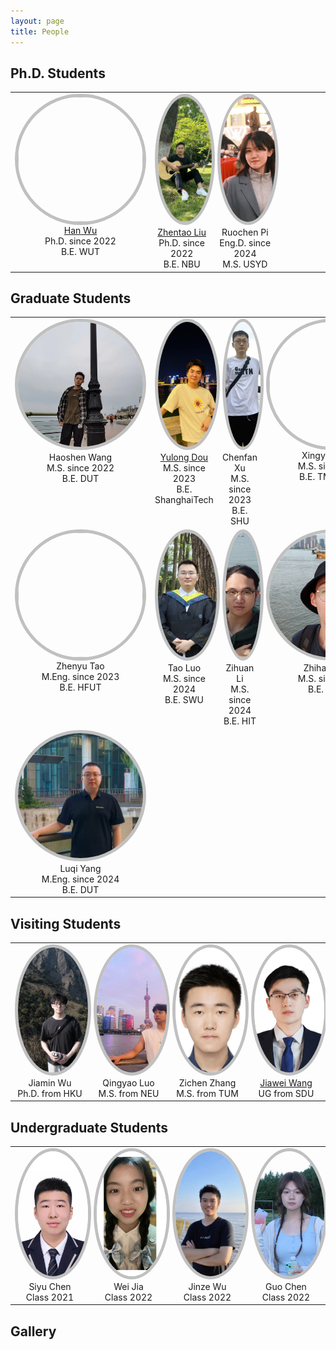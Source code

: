 ```yaml
---
layout: page
title: People
---
```


<style>
    .rounded-image {
        width: 200px;
        height: 200px;
        border-radius: 50%;
        border: 5px solid rgb(192, 192, 192);
        object-fit: cover; 
        object-position: center;
    }

    
    @media (max-width: 600px) {
        .rounded-image {
            width: 100px;  
            height: 100px;  
            border-radius: 50%;
            border: 3px solid rgb(192, 192, 192);  
            object-fit: cover;
            object-position: center;
        }
    }

    table {
        width: 100%;
        table-layout: fixed;
        border-collapse: collapse; 
    }

    td {
        width: 25%;
        text-align: center;
        vertical-align: top;
        border: none;
    }
</style>


## Ph.D. Students

<html>
    <table class="people" id="students">
        <tr>
            <td>
                <img src="/assets/img/people/HanWu.png" class="rounded-image"><br>
                <a href="http://hanwu.website/">Han Wu</a><br>
                Ph.D. since 2022<br>
                B.E. WUT
            </td>
            <td>
                <img src="/assets/img/people/ZhentaoLiu.jpg" class="rounded-image"><br>
                <a href="https://zhentao-liu.github.io/">Zhentao Liu</a><br>
                Ph.D. since 2022<br>
                B.E. NBU
            </td>
            <td>
                <img src="/assets/img/people/RuochenPi.jpg" class="rounded-image"><br>
                Ruochen Pi<br>
                Eng.D. since 2024<br>
                M.S. USYD
            </td>
            <td>
                &nbsp;
            </td>
        </tr>
    </table>
</html>

## Graduate Students

<table class="people" id="students">
    <tr>
        <td>
            <img src="/assets/img/people/HaoshenWang.jpg" class="rounded-image"><br>
            Haoshen Wang<br>
            M.S. since 2022<br>
            B.E. DUT
        </td>
        <td>
            <img src="/assets/img/people/YulongDou.jpg" class="rounded-image"><br>
            <a href="https://douyl.github.io/">Yulong Dou</a><br>  
            M.S. since 2023<br>
            B.E. ShanghaiTech
        </td>
        <td>
            <img src="/assets/img/people/ChenfanXu.png" class="rounded-image"><br>
            Chenfan Xu<br>
            M.S. since 2023<br>
            B.E. SHU
        </td>
        <td>
            <img src="/assets/img/people/XingyueWang.jpg" class="rounded-image"><br>
            Xingyue Wang<br>
            M.S. since 2023<br>
            B.E. TMU & TJU
        </td>
    </tr>
    <tr>
        <td>
            <img src="/assets/img/people/ZhenyuTao.jpg" class="rounded-image"><br>
            Zhenyu Tao<br>
            M.Eng. since 2023<br>
            B.E. HFUT
        </td>
        <td>
            <img src="/assets/img/people/TaoLuo.jpg" class="rounded-image"><br>
            Tao Luo<br>
            M.S. since 2024<br>
            B.E. SWU
        </td>
        <td>
            <img src="/assets/img/people/ZihuanLi.jpg" class="rounded-image"><br>
            Zihuan Li<br>
            M.S. since 2024<br>
            B.E. HIT
        </td>
        <td>
            <img src="/assets/img/people/ZhihaoZhang.jpg" class="rounded-image"><br>
            Zhihao Zhang<br>
            M.S. since 2024<br>
            B.E. NJUPT
        </td>
    </tr>
    <tr>
        <td>
            <img src="/assets/img/people/LuqiYang.jpg" class="rounded-image"><br>
            Luqi Yang<br>
            M.Eng. since 2024<br>
            B.E. DUT
        </td>
        <td>
            &nbsp;
        </td>
        <td>
            &nbsp;
        </td>
        <td>
            &nbsp;
        </td>
    </tr>
</table>



## Visiting Students
<html>
    <table class="people" id="students">
        <tr>
            <td>
                <img src="/assets/img/people/JiaminWu.png" class="rounded-image"><br>
                Jiamin Wu<br>
                Ph.D. from HKU
            </td>
            <td>
                <img src="/assets/img/people/QingyaoLuo.jpg" class="rounded-image"><br>
                Qingyao Luo<br>
                M.S. from NEU
            </td>
            <td>
                <img src="/assets/img/people/ZichenZhang.jpg" class="rounded-image"><br>
                Zichen Zhang<br>
                M.S. from TUM
            </td>
            <td>
                <img src="/assets/img/people/JiaweiWang.jpg" class="rounded-image"><br>
                <a href="https://jiawei22.github.io//">Jiawei Wang</a><br>
                UG from SDU
            </td>
        </tr>
    </table>
</html>


## Undergraduate Students
<html>
    <table class="people" id="students">
        <tr>
        <td>
                <img src="/assets/img/people/SiyuChen.jpeg" class="rounded-image"><br>
                Siyu Chen<br>
                Class 2021<br>
            </td>
            <td>
                 <img src="/assets/img/people/WeiJia.png" class="rounded-image"><br>
                Wei Jia<br>
                Class 2022<br>
            </td>
            <td>
                <img src="/assets/img/people/JinzeWu.jpg" class="rounded-image"><br>
                Jinze Wu<br>
                Class 2022<br>
            </td>
            <td>
                <img src="/assets/img/people/GuoChen.jpg" class="rounded-image"><br>
                Guo Chen<br>
                Class 2022<br>
            </td>
        </tr>
    </table>
</html>


<!-- <h3>Gallery </h3> -->
## Gallery
<style>
    #slider {
        display: flex;
        justify-content: center;
    }
    #image-container {
        position: relative; 
        width: 100%;  
        padding-top: 56.25%; /* 16:9 Aspect Ratio */
        height: 0; /* Height is now controlled by padding */
        overflow: hidden; 
    }
    #image-container img {
        position: absolute; 
        top: 50%;
        left: 50%;
        transform: translate(-50%, -50%);
        max-width: 100%;
        max-height: 100%;
        object-fit: contain; 
        opacity: 0; 
        transition: opacity 0.5s ease-in-out;
    }
    #image-container img.active {
        opacity: 1; 
    }
</style>


<div id="slider">
    <div id="image-container">
        <img src="/assets/img/Gallery/20240328.jpg">
        <img src="/assets/img/Gallery/20230919_0.jpg">
        <img src="/assets/img/Gallery/20230617_2.jpg">
    </div>
    <script>
    var slider = document.getElementById("slider"); 
    var imageContainer = document.getElementById("image-container"); 
    var images = imageContainer.getElementsByTagName("img"); 
    var index = 0; 
    var speed = 3000; 
    function slide() { 
        images[index].classList.remove("active"); 
        index++; 
        if (index >= images.length) {
            index = 0; 
        }
        images[index].classList.add("active"); 
        setTimeout(slide, speed);
    }
    slide();  
    </script>
</div>



